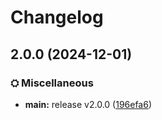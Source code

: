# Changelog

## 2.0.0 (2024-12-01)


### ⛭ Miscellaneous

* **main:** release v2.0.0 ([196efa6](https://github.com/TN-TechNoob/TNVBP-Auto-Publish/commit/196efa682e34aef56f0cb98ae6aabd1026f4f6ff))
